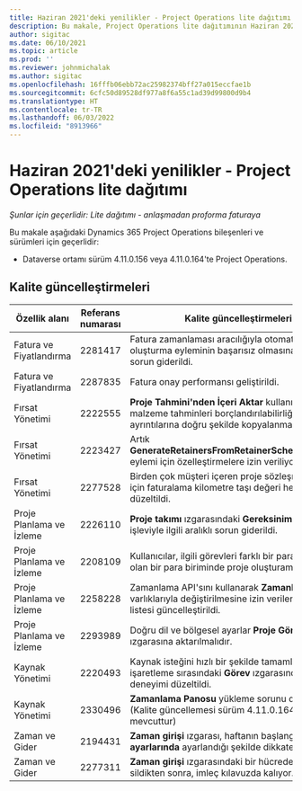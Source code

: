 ```yaml
---
title: Haziran 2021'deki yenilikler - Project Operations lite dağıtımı
description: Bu makale, Project Operations lite dağıtımının Haziran 2021 sürümünde kullanılabilen kalite güncelleştirmeleri hakkında bilgi sağlar.
author: sigitac
ms.date: 06/10/2021
ms.topic: article
ms.prod: ''
ms.reviewer: johnmichalak
ms.author: sigitac
ms.openlocfilehash: 16fffb06ebb72ac25982374bff27a015eccfae1b
ms.sourcegitcommit: 6cfc50d89528df977a8f6a55c1ad39d99800d9b4
ms.translationtype: HT
ms.contentlocale: tr-TR
ms.lasthandoff: 06/03/2022
ms.locfileid: "8913966"
---
```

# <a name="whats-new-june-2021---project-operations-lite-deployment"></a>Haziran 2021'deki yenilikler - Project Operations lite dağıtımı

_Şunlar için geçerlidir: Lite dağıtımı - anlaşmadan proforma faturaya_

Bu makale aşağıdaki Dynamics 365 Project Operations bileşenleri ve sürümleri için geçerlidir:

  - Dataverse ortamı sürüm 4.11.0.156 veya 4.11.0.164'te Project Operations.

## <a name="quality-updates"></a>Kalite güncelleştirmeleri

| **Özellik alanı** | **Referans numarası** | **Kalite güncelleştirmeleri** |
| --- | --- | --- |
| Fatura ve Fiyatlandırma | 2281417 | Fatura zamanlaması aracılığıyla otomatik fatura oluşturma eyleminin başarısız olmasına ilişkin sorun giderildi. |
| Fatura ve Fiyatlandırma | 2287835 |   Fatura onay performansı geliştirildi. |
| Fırsat Yönetimi | 2222555 | **Proje Tahmini'nden İçeri Aktar** kullanılırken malzeme tahminleri borçlandırılabilirliği teklif satırı ayrıntılarına doğru şekilde kopyalanmalıdır. |
| Fırsat Yönetimi | 2223427 | Artık **GenerateRetainersFromRetainerScheduleOptions** eylemi için özelleştirmelere izin veriliyor. |
| Fırsat Yönetimi | 2277528 | Birden çok müşteri içeren proje sözleşmesi satırları için faturalama kilometre taşı değeri hesaplaması düzeltildi. |
| Proje Planlama ve İzleme | 2226110 | **Proje takımı** ızgarasındaki **Gereksinim Oluştur** işleviyle ilgili aralıklı sorun giderildi. |
| Proje Planlama ve İzleme | 2208109 | Kullanıcılar, ilgili görevleri farklı bir para biriminde olan bir para biriminde proje oluşturamaz. |
| Proje Planlama ve İzleme | 2258228 | Zamanlama API'sını kullanarak **Zamanlama** varlıklarıyla değiştirilmesine izin verilen alanların listesi güncelleştirildi. |
| Proje Planlama ve İzleme | 2293989 | Doğru dil ve bölgesel ayarlar **Proje Görevleri** ızgarasına aktarılmalıdır.|
| Kaynak Yönetimi | 2220493 | Kaynak isteğini hızlı bir şekilde tamamlandı olarak işaretleme sırasındaki **Görev** ızgarasındaki kullanıcı deneyimi düzeltildi. |
| Kaynak Yönetimi | 2330496 | **Zamanlama Panosu** yükleme sorunu düzeltildi. (Kalite güncellemesi sürüm 4.11.0.164'te mevcuttur) |
| Zaman ve Gider | 2194431 | **Zaman girişi** ızgarası, haftanın başlangıcını **Sistem ayarlarında** ayarlandığı şekilde dikkate almalıdır. |
| Zaman ve Gider | 2277311 | **Zaman girişi** ızgarasındaki bir hücredeki değeri sildikten sonra, imleç kılavuzda kalıyor. |
